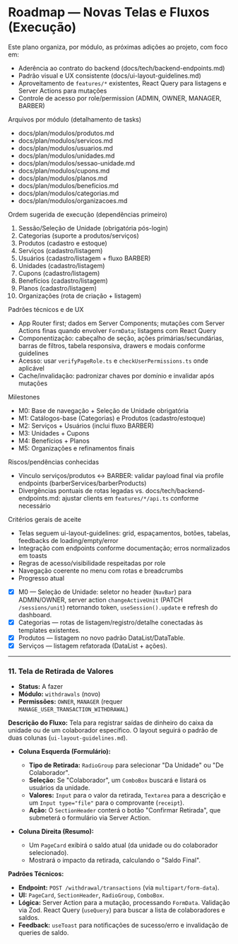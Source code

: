 # Roadmap — Novas Telas e Fluxos (Execução)

Este plano organiza, por módulo, as próximas adições ao projeto, com foco em:
- Aderência ao contrato do backend (docs/tech/backend-endpoints.md)
- Padrão visual e UX consistente (docs/ui-layout-guidelines.md)
- Aproveitamento de `features/*` existentes, React Query para listagens e Server Actions para mutações
- Controle de acesso por role/permission (ADMIN, OWNER, MANAGER, BARBER)

Arquivos por módulo (detalhamento de tasks)
- docs/plan/modulos/produtos.md
- docs/plan/modulos/servicos.md
- docs/plan/modulos/usuarios.md
- docs/plan/modulos/unidades.md
- docs/plan/modulos/sessao-unidade.md
- docs/plan/modulos/cupons.md
- docs/plan/modulos/planos.md
- docs/plan/modulos/beneficios.md
- docs/plan/modulos/categorias.md
- docs/plan/modulos/organizacoes.md

Ordem sugerida de execução (dependências primeiro)
1) Sessão/Seleção de Unidade (obrigatória pós-login)
2) Categorias (suporte a produtos/serviços)
3) Produtos (cadastro e estoque)
4) Serviços (cadastro/listagem)
5) Usuários (cadastro/listagem + fluxo BARBER)
6) Unidades (cadastro/listagem)
7) Cupons (cadastro/listagem)
8) Benefícios (cadastro/listagem)
9) Planos (cadastro/listagem)
10) Organizações (rota de criação + listagem)

Padrões técnicos e de UX
- App Router first; dados em Server Components; mutações com Server Actions finas quando envolver `FormData`; listagens com React Query
- Componentização: cabeçalho de seção, ações primárias/secundárias, barras de filtros, tabela responsiva, drawers e modais conforme guidelines
- Acesso: usar `verifyPageRole.ts` e `checkUserPermissions.ts` onde aplicável
- Cache/invalidação: padronizar chaves por domínio e invalidar após mutações

Milestones
- M0: Base de navegação + Seleção de Unidade obrigatória
- M1: Catálogos-base (Categorias) e Produtos (cadastro/estoque)
- M2: Serviços + Usuários (inclui fluxo BARBER)
- M3: Unidades + Cupons
- M4: Benefícios + Planos
- M5: Organizações e refinamentos finais

Riscos/pendências conhecidas
- Vínculo serviços/produtos ↔ BARBER: validar payload final via profile endpoints (barberServices/barberProducts)
- Divergências pontuais de rotas legadas vs. docs/tech/backend-endpoints.md: ajustar clients em `features/*/api.ts` conforme necessário

Critérios gerais de aceite
- Telas seguem ui-layout-guidelines: grid, espaçamentos, botões, tabelas, feedbacks de loading/empty/error
- Integração com endpoints conforme documentação; erros normalizados em toasts
- Regras de acesso/visibilidade respeitadas por role
- Navegação coerente no menu com rotas e breadcrumbs
- Progresso atual
- [x] M0 — Seleção de Unidade: seletor no header (`NavBar`) para ADMIN/OWNER, server action `changeActiveUnit` (PATCH `/sessions/unit`) retornando token, `useSession().update` e refresh do dashboard.
- [x] Categorias — rotas de listagem/registro/detalhe conectadas às templates existentes.
- [x] Produtos — listagem no novo padrão DataList/DataTable.
- [x] Serviços — listagem refatorada (DataList + ações).

---
### 11. Tela de Retirada de Valores

- **Status:** A fazer
- **Módulo:** `withdrawals` (novo)
- **Permissões:** `OWNER`, `MANAGER` (requer `MANAGE_USER_TRANSACTION_WITHDRAWAL`)

**Descrição do Fluxo:**
Tela para registrar saídas de dinheiro do caixa da unidade ou de um colaborador específico. O layout seguirá o padrão de duas colunas (`ui-layout-guidelines.md`).

- **Coluna Esquerda (Formulário):**
  - **Tipo de Retirada:** `RadioGroup` para selecionar "Da Unidade" ou "De Colaborador".
  - **Seleção:** Se "Colaborador", um `ComboBox` buscará e listará os usuários da unidade.
  - **Valores:** `Input` para o valor da retirada, `Textarea` para a descrição e um `Input type="file"` para o comprovante (`receipt`).
  - **Ação:** O `SectionHeader` conterá o botão "Confirmar Retirada", que submeterá o formulário via Server Action.

- **Coluna Direita (Resumo):**
  - Um `PageCard` exibirá o saldo atual (da unidade ou do colaborador selecionado).
  - Mostrará o impacto da retirada, calculando o "Saldo Final".

**Padrões Técnicos:**
- **Endpoint:** `POST /withdrawal/transactions` (via `multipart/form-data`).
- **UI:** `PageCard`, `SectionHeader`, `RadioGroup`, `ComboBox`.
- **Lógica:** Server Action para a mutação, processando `FormData`. Validação via Zod. React Query (`useQuery`) para buscar a lista de colaboradores e saldos.
- **Feedback:** `useToast` para notificações de sucesso/erro e invalidação de queries de saldo.

